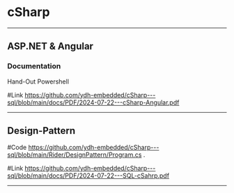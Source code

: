 # cSharp

_______________________________________________

## ASP.NET &  Angular

### Documentation

Hand-Out Powershell

#Link  https://github.com/ydh-embedded/cSharp---sql/blob/main/docs/PDF/2024-07-22---cSharp-Angular.pdf

______________________________________________

## Design-Pattern

#Code https://github.com/ydh-embedded/cSharp---sql/blob/main/Rider/DesignPattern/Program.cs
.

#Link https://github.com/ydh-embedded/cSharp---sql/blob/main/docs/PDF/2024-07-22---SQL-cSahrp.pdf

_______________________________________________